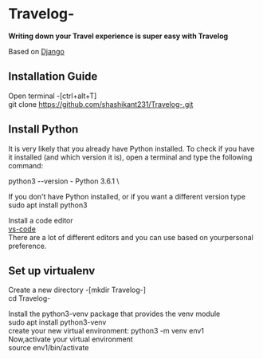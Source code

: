 # Travelog- 
**Writing down your Travel experience is super easy with Travelog**


Based on
[Django](https://docs.djangoproject.com/en/3.1/)

## Installation Guide

Open terminal -[ctrl+alt+T]  <br />
git clone https://github.com/shashikant231/Travelog-.git

## Install Python
It is very likely that you already have Python installed. To check if you have it installed (and which version it is), open a terminal and type the following command:

python3 --version - Python 3.6.1 \

 If you don't have Python installed, or if you want a different version type\
 sudo apt install python3
 
 Install a code editor\
 [vs-code](https://code.visualstudio.com/) \
 There are a lot of different editors and you can use based on yourpersonal preference. 
 
 ## Set up virtualenv
 Create a new directory -[mkdir Travelog-]\
 cd Travelog-
 
 Install the python3-venv package that provides the venv module\
 sudo apt install python3-venv \
 create your new virtual environment:
 python3 -m venv env1 \
 Now,activate your virtual environment\
 source env1/bin/activate


 


